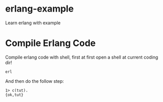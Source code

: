 # erlang-example
Learn erlang with example


Compile Erlang Code 
================
Compile erlang code with shell, first at first open a shell at current coding dir!
    
    erl


And then do the follow step:

    1> c(tut).
    {ok,tut}
